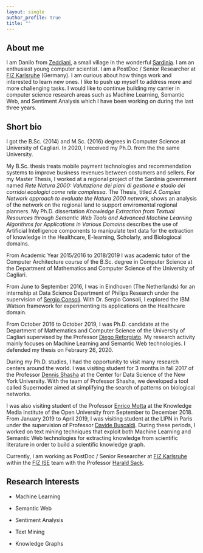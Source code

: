 ```yaml
---
layout: single
author_profile: true
title: ""
---
```



## About me

I am Danilo from [Zeddiani](https://en.wikipedia.org/wiki/Zeddiani), a small village in the wonderful [Sardinia](https://en.wikipedia.org/wiki/Sardinia).
I am an enthusiast young computer scientist. I am a PostDoc / Senior Researcher at [FIZ Karlsruhe](https://www.fiz-karlsruhe.de/) (Germany). I am curious about how things work and interested to learn new ones. I like to push up myself to address more and more challenging tasks. I would like to continue building my carrier in computer science research areas such as Machine Learning, Semantic Web, and Sentiment Analysis which I have been working on during the last three years.

## Short bio

I got the B.Sc. (2014) and M.Sc. (2016) degrees in Computer Science at University of Cagliari. In 2020, I received my Ph.D. from the the same University.

My B.Sc. thesis treats mobile payment technologies and recommendation systems to improve business revenues between costumers and sellers. For my Master Thesis, I worked at a regional project of the Sardinia government named *Rete Natura 2000: Valutazione dei piani di gestione e studio dei corridoi ecologici come rete complessa*. The Thesis, titled *A Complex Network approach to evaluate the Natura 2000 network*, shows an analysis of the network on the regional land to support enviromental regional planners. My Ph.D. dissertation *Knowledge Extraction from Textual Resources through Semantic Web Tools and Advanced Machine Learning Algorithms for Applications in Various Domains* describes the use of Artificial Intelligence components to manipulate text data for the extraction of knowledge in the Healthcare, E-learning, Scholarly, and Biologiocal domains.

From Academic Year 2015/2016 to 2018/2019 I was academic tutor of the Computer Architecture course of the B.Sc. degree in Computer Science at the Department of Mathematics and Computer Science of the University of Cagliari.

From June to September 2016, I was in Eindhoven (The Netherlands) for an internship at Data Science Department of Philips Research under the supervision of [Sergio Consoli](http://stlab.istc.cnr.it/stlab/staff/sergio-consoli/). With Dr. Sergio Consoli, I explored the IBM Watson framework for experimenting its applications on the Healthcare domain.

From October 2016 to October 2019, I was Ph.D. candidate at the Department of Mathematics and Computer Science of the University of Cagliari supervised by the Professor [Diego Reforgiato](http://people.unica.it/diegoreforgiato/). My research activity mainly focuses on Machine Learning and Semantic Web technologies. I defended my thesis on Febraury 26, 2020.

During my Ph.D. studies, I had the opportunity to visit many research centers around the world. I was visiting student for 3 months in fall 2017 of the Professor [Dennis Shasha](https://cs.nyu.edu/shasha/) at the Center for Data Science of the New York University. With the team of Professor Shasha, we developed a tool called Supernoder aimed at simplifying the search of patterns on biological networks.

I was also visiting student of the Professor [Enrico Motta](http://people.kmi.open.ac.uk/motta/) at the Knowledge Media Institute of the Open University from September to December 2018. From January 2019 to April 2019, I was visiting student at the LIPN in Paris under the supervision of Professor [Davide Buscaldi](https://sites.google.com/site/davidebuscaldi/). During these periods, I worked on text mining techniques that exploit both Machine Learning and Semantic Web technologies for extracting knowledge from scientific literature in order to build a scientific knowledge graph. 

Currently, I am working as PostDoc / Senior Researcher at [FIZ Karlsruhe](https://www.fiz-karlsruhe.de/) within the [FIZ ISE](https://www.fiz-karlsruhe.de/en/forschung/information-service-engineering) team with the Professor [Harald Sack](https://www.fiz-karlsruhe.de/en/forschung/lebenslauf-prof-dr-harald-sack).
 
## Research Interests
- Machine Learning

- Semantic Web

- Sentiment Analysis

- Text Mining

- Knowledge Graphs


